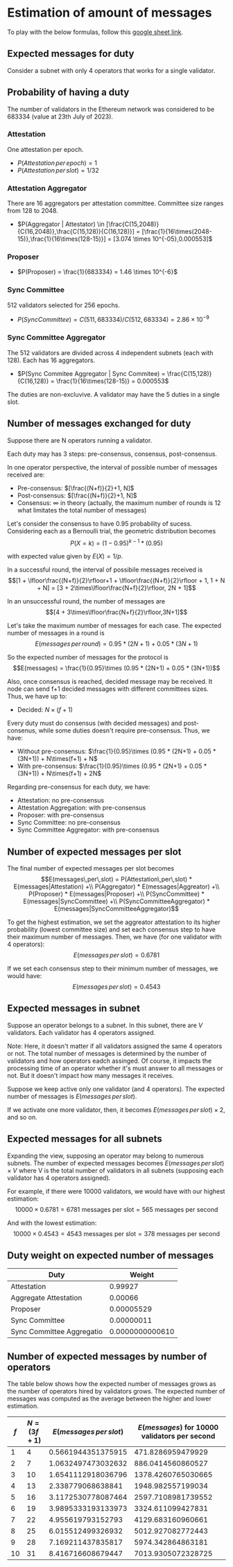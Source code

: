 # Estimation of amount of messages

To play with the below formulas, follow this [google sheet link](https://docs.google.com/spreadsheets/d/1TpXnVFzF4eGiQarXuPBrOIU4tJXhzOHav9PkGve3_Qc/edit#gid=0).

## Expected messages for duty

Consider a subnet with only 4 operators that works for a single validator.

## Probability of having a duty

The number of validators in the Ethereum network was considered to be 683334 (value at 23th July of 2023).

### Attestation

One attestation per epoch.

- $P(Attestation\,per\,epoch) = 1$
- $P(Attestation\,per\,slot) = 1/32$

### Attestation Aggregator

There are 16 aggregators per attestation committee. Committee size ranges from 128 to 2048.

- $P(Aggregator | Attestator) \in [\frac{C(15,2048)}{C(16,2048)},\frac{C(15,128)}{C(16,128)}] = [\frac{1}{16\times(2048-15)},\frac{1}{16\times(128-15)}] = [3.074 \times 10^{-05},0.000553]$


### Proposer

- $P(Proposer) = \frac{1}{683334} = 1.46 \times 10^{-6}$

### Sync Committee

512 validators selected for 256 epochs.

- $P(Sync Committee) = C(511,683334) / C(512,683334) = 2.86 \times 10^{-9}$

### Sync Committee Aggregator

The 512 validators are divided across 4 independent subnets (each with 128). Each has 16 aggregators.

- $P(Sync Commitee Aggregator | Sync Commitee) = \frac{C(15,128)}{C(16,128)} = \frac{1}{16\times(128-15)} = 0.000553$

The duties are non-excluvive. A validator may have the 5 duties in a single slot.

## Number of messages exchanged for duty

Suppose there are N operators running a validator.

Each duty may has 3 steps: pre-consensus, consensus, post-consensus.

In one operator perspective, the interval of possible number of messages received are:
- Pre-consensus: $[\frac{(N+f)}{2}+1, N]$
- Post-consensus: $[\frac{(N+f)}{2}+1, N]$
- Consensus: $\infty$ in theory (actually, the maximum number of rounds is 12 what limitates the total number of messages)

Let's consider the consensus to have $0.95$ probability of sucess. Considering each as a Bernoulli trial, the geometric distribution becomes
$$P(X=k) = (1-0.95)^{k-1}*(0.95)$$

with expected value given by $E(X) = 1/p$.

In a successful round, the interval of possibile messages received is
$$[1 + \lfloor\frac{(N+f)}{2}\rfloor+1 + \lfloor\frac{(N+f)}{2}\rfloor + 1, 1 + N + N] = [3 + 2\times\lfloor\frac{N+f}{2}\rfloor, 2N + 1]$$

In an unsuccessful round, the number of messages are
$$[4 + 3\times\lfloor\frac{N+f}{2}\rfloor,3N+1]$$


Let's take the maximum number of messages for each case. The expected number of messages in a round is
$$E(messages\,per\,round) = 0.95 * (2N+1) + 0.05 * (3N+1)$$

So the expected number of messages for the protocol is
$$E(messages) = \frac{1}{0.95}\times (0.95 * (2N+1) + 0.05 * (3N+1))$$

Also, once consensus is reached, decided message may be received. It node can send f+1 decided messages with different committees sizes. Thus, we have up to:
- Decided: $N \times (f+1)$

Every duty must do consensus (with decided messages) and post-consenus, while some duties doesn't require pre-consensus. Thus, we have:
- Without pre-consensus: $\frac{1}{0.95}\times (0.95 * (2N+1) + 0.05 * (3N+1)) + N\times(f+1) + N$
- With pre-consensus: $\frac{1}{0.95}\times (0.95 * (2N+1) + 0.05 * (3N+1)) + N\times(f+1) + 2N$

Regarding pre-consensus for each duty, we have:
- Attestation: no pre-consensus
- Attestation Aggregation: with pre-consensus
- Proposer: with pre-consensus
- Sync Committee: no pre-consensus
- Sync Committee Aggregator: with pre-consensus

## Number of expected messages per slot

The final number of expected messages per slot becomes
$$E(messages\,per\,slot) = P(Attestation\,per\,slot) * E(messages|Attestation) +\\ P(Aggregator) * E(messages|Aggreator) +\\ P(Proposer) * E(messages|Proposer) +\\ P(SyncCommittee) * E(messages|SyncCommittee) +\\ P(SyncCommitteeAggregator) * E(messages|SyncCommitteeAggregator)$$

To get the highest estimation, we set the aggreator attestation to its higher probability (lowest committee size) and set each consensus step to have their maximum number of messages. Then, we have (for one validator with 4 operators):
$$E(messages\,per\,slot) = 0.6781$$

If we set each consensus step to their minimum number of messages, we would have:
$$E(messages\,per\,slot) = 0.4543$$


## Expected messages in subnet

Suppose an operator belongs to a subnet. In this subnet, there are $V$ validators. Each validator has 4 operators assigned.

Note: Here, it doesn't matter if all validators assigned the same 4 operators or not. The total number of messages is determined by the number of validators and how operators eadch assinged. Of course, it impacts the processing time of an operator whether it's must answer to all messages or not. But it doesn't impact how many messages it receives.

Suppose we keep active only one validator (and 4 operators). The expected number of messages is $E(messages\,per\,slot)$.

If we activate one more validator, then, it becomes $E(messages\,per\,slot)\times2$, and so on.

## Expected messages for all subnets

Expanding the view, supposing an operator may belong to numerous subnets. The number of expected messages becomes $E(messages\,per\,slot) \times V$ where V is the total number of validators in all subnets (supposing each validator has 4 operators assigned).

For example, if there were $10000$ validators, we would have with our highest estimation:
$$10000 \times 0.6781 = 6781 \text{ messages per slot} = 565 \text{ messages per second}$$

And with the lowest estimation:
$$10000 \times 0.4543 = 4543 \text{ messages per slot} = 378 \text{ messages per second}$$

## Duty weight on expected number of messages


| Duty | Weight |
| ---- | ------ |
| Attestation | 0.99927 |
| Aggregate Attestation | 0.00066 |
| Proposer | 0.00005529 |
| Sync Committee| 0.00000011 |
| Sync Committee Aggregatio| 0.0000000000610 |

## Number of expected messages by number of operators

The table below shows how the expected number of messages grows as the number of operators hired by validators grows. The expected number of messages was computed as the average between the higher and lower estimation.

| $f$ | $N = (3f+1)$ | $E(messages\,per\,slot)$ | $E(messages)$ for 10000 validators per second|
| ---- | ----- | ---- | ---- |
1 | 4 | 0.5661944351375915 | 471.8286959479929 |
2 | 7 | 1.0632497473032632 | 886.0414560860527 |
3 | 10 | 1.6541112918036796 | 1378.4260765030665 |
4 | 13 | 2.338779068638841 | 1948.982557199034 |
5 | 16 | 3.1172530778087464 | 2597.7108981739552 |
6 | 19 | 3.9895333193133973 | 3324.611099427831 |
7 | 22 | 4.955619793152793 | 4129.683160960661 |
8 | 25 | 6.015512499326932 | 5012.927082772443 |
9 | 28 | 7.169211437835817 | 5974.342864863181 |
10 | 31 | 8.416716608679447 | 7013.9305072328725 |